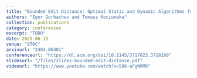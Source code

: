```yaml
---
title: "Bounded Edit Distance: Optimal Static and Dynamic Algorithms for Small Integer Weights"
authors: "Egor Gorbachev and Tomasz Kociumaka"
collection: publications
category: conferences
excerpt: "TODO"
date: 2025-06-15
venue: "STOC"
arxivurl: "2404.06401"
conferenceurl: "https://dl.acm.org/doi/10.1145/3717823.3718168"
slidesurl: "/files/slides-bounded-edit-distance.pdf"
videourl: "https://www.youtube.com/watch?v=586-aFgWRM8"
---
```


